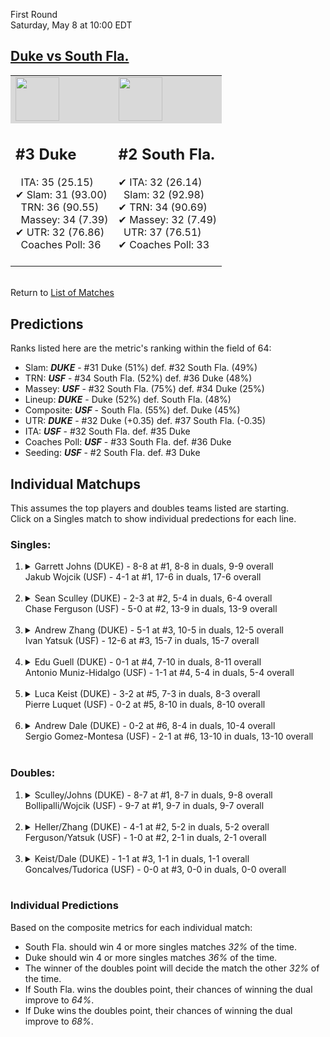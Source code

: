 First Round  
Saturday, May 8 at 10:00 EDT
## [Duke vs South Fla.](https://www.ncaa.com/game/5833371) 

<table><tr style="background-color: #d9d9d9 !important"><td><img src="https://www.ncaa.com/sites/default/files/images/logos/schools/d/duke.70.png" width="70" height="70" /></td><td><img src="https://www.ncaa.com/sites/default/files/images/logos/schools/s/south-fla.70.png" width="70" height="70" /></td></tr><tr>
<td>  

<h2>#3 Duke</h2>  
&nbsp; ITA: 35 (25.15)<br>  
&#10004; Slam: 31 (93.00)<br>  
&nbsp; TRN: 36 (90.55)<br>  
&nbsp; Massey: 34 (7.39)<br>  
&#10004; UTR: 32 (76.86)<br>  
&nbsp; Coaches Poll: 36<br>  
<br>  

</td>
<td>  

<h2>#2 South Fla.</h2>  
&#10004; ITA: 32 (26.14)<br>  
&nbsp; Slam: 32 (92.98)<br>  
&#10004; TRN: 34 (90.69)<br>  
&#10004; Massey: 32 (7.49)<br>  
&nbsp; UTR: 37 (76.51)<br>  
&#10004; Coaches Poll: 33<br>  
<br>  

</td>
</tr></table>  


<br>Return to [List of Matches](../index.md)  

## Predictions  

Ranks listed here are the metric's ranking within the field of 64:  
- Slam: ***DUKE*** - #31 Duke (51%) def. #32 South Fla. (49%)  
- TRN: ***USF*** - #34 South Fla. (52%) def. #36 Duke (48%)  
- Massey: ***USF*** - #32 South Fla. (75%) def. #34 Duke (25%)  
- Lineup: ***DUKE*** - Duke (52%) def. South Fla. (48%)  
- Composite: ***USF*** - South Fla. (55%) def. Duke (45%)  
- UTR: ***DUKE*** - #32 Duke (+0.35) def. #37 South Fla. (-0.35)  
- ITA: ***USF*** - #32 South Fla. def. #35 Duke  
- Coaches Poll: ***USF*** - #33 South Fla. def. #36 Duke  
- Seeding: ***USF*** - #2 South Fla. def. #3 Duke  

## Individual Matchups  
This assumes the top players and doubles teams listed are starting.  
Click on a Singles match to show individual predections for each line.  

### Singles:  

<ol>
<li><details>
<summary markdown="span">Garrett Johns (DUKE) - 8-8 at #1, 8-8 in duals, 9-9 overall<br>Jakub Wojcik (USF) - 4-1 at #1, 17-6 in duals, 17-6 overall</summary>
<h4>Predictions</h4><ul>
<li>Slam: <b><i>DUKE</i></b> - Johns (56%) def. Wojcik (44%)</li>  
<li>TRN: <b><i>USF</i></b> - Wojcik (67%) def. Johns (33%)</li>  
<li>Massey: <b><i>USF</i></b> - Wojcik (75%) def. Johns (25%)</li>  
<li>UTR: <b><i>DUKE</i></b> - Johns (76%) def. Wojcik (24%)</li>  
<li>Composite: <b><i>USF</i></b> - Wojcik (52%) def. Johns (48%)</li>  
<li>ITA: <b><i>USF</i></b> - Wojcik (16.76) def. Johns (9.19)</li>  
</ul>
</details>&nbsp;</li>
<li><details>
<summary markdown="span">Sean Sculley (DUKE) - 2-3 at #2, 5-4 in duals, 6-4 overall<br>Chase Ferguson (USF) - 5-0 at #2, 13-9 in duals, 13-9 overall</summary>
<h4>Predictions</h4><ul>
<li>Slam: <b><i>USF</i></b> - Ferguson (73%) def. Sculley (27%)</li>  
<li>TRN: <b><i>USF</i></b> - Ferguson (56%) def. Sculley (44%)</li>  
<li>Massey: <b><i>USF</i></b> - Ferguson (75%) def. Sculley (25%)</li>  
<li>UTR: <b><i>USF</i></b> - Ferguson (53%) def. Sculley (47%)</li>  
<li>Composite: <b><i>USF</i></b> - Ferguson (64%) def. Sculley (36%)</li>  
<li>ITA: <b><i>USF</i></b> - Ferguson (11.90) def. Sculley (3.41)</li>  
</ul>
</details>&nbsp;</li>
<li><details>
<summary markdown="span">Andrew Zhang (DUKE) - 5-1 at #3, 10-5 in duals, 12-5 overall<br>Ivan Yatsuk (USF) - 12-6 at #3, 15-7 in duals, 15-7 overall</summary>
<h4>Predictions</h4><ul>
<li>Slam: <b><i>USF</i></b> - Yatsuk (50%) def. Zhang (50%)</li>  
<li>TRN: <b><i>USF</i></b> - Yatsuk (56%) def. Zhang (44%)</li>  
<li>Massey: <b><i>DUKE</i></b> - Zhang (75%) def. Yatsuk (25%)</li>  
<li>UTR: <b><i>DUKE</i></b> - Zhang (68%) def. Yatsuk (32%)</li>  
<li>Composite: <b><i>DUKE</i></b> - Zhang (58%) def. Yatsuk (42%)</li>  
<li>ITA: <b><i>DUKE</i></b> - Zhang (3.87) def. Yatsuk (2.48)</li>  
</ul>
</details>&nbsp;</li>
<li><details>
<summary markdown="span">Edu Guell (DUKE) - 0-1 at #4, 7-10 in duals, 8-11 overall<br>Antonio Muniz-Hidalgo (USF) - 1-1 at #4, 5-4 in duals, 5-4 overall</summary>
<h4>Predictions</h4><ul>
<li>Slam: <b><i>DUKE</i></b> - Guell (75%) def. Muniz-Hidalgo (25%)</li>  
<li>TRN: <b><i>DUKE</i></b> - Guell (59%) def. Muniz-Hidalgo (41%)</li>  
<li>Massey: <b><i>DUKE</i></b> - Guell (75%) def. Muniz-Hidalgo (25%)</li>  
<li>UTR: <b><i>USF</i></b> - Muniz-Hidalgo (66%) def. Guell (34%)</li>  
<li>Composite: <b><i>DUKE</i></b> - Guell (60%) def. Muniz-Hidalgo (40%)</li>  
<li>ITA: <b><i>DUKE</i></b> - Guell (4.04) def. Muniz-Hidalgo (1.67)</li>  
</ul>
</details>&nbsp;</li>
<li><details>
<summary markdown="span">Luca Keist (DUKE) - 3-2 at #5, 7-3 in duals, 8-3 overall<br>Pierre Luquet (USF) - 0-2 at #5, 8-10 in duals, 8-10 overall</summary>
<h4>Predictions</h4><ul>
<li>Slam: <b><i>DUKE</i></b> - Keist (62%) def. Luquet (38%)</li>  
<li>TRN: <b><i>DUKE</i></b> - Keist (72%) def. Luquet (28%)</li>  
<li>Massey: <b><i>DUKE</i></b> - Keist (75%) def. Luquet (25%)</li>  
<li>UTR: <b><i>USF</i></b> - Luquet (68%) def. Keist (32%)</li>  
<li>Composite: <b><i>DUKE</i></b> - Keist (60%) def. Luquet (40%)</li>  
<li>ITA: <b><i>DUKE</i></b> - Keist (3.16) def. Luquet (1.56)</li>  
</ul>
</details>&nbsp;</li>
<li><details>
<summary markdown="span">Andrew Dale (DUKE) - 0-2 at #6, 8-4 in duals, 10-4 overall<br>Sergio Gomez-Montesa (USF) - 2-1 at #6, 13-10 in duals, 13-10 overall</summary>
<h4>Predictions</h4><ul>
<li>Slam: <b><i>DUKE</i></b> - Dale (53%) def. Gomez-Montesa (47%)</li>  
<li>TRN: <b><i>USF</i></b> - Gomez-Montesa (58%) def. Dale (42%)</li>  
<li>Massey: <b><i>USF</i></b> - Gomez-Montesa (75%) def. Dale (25%)</li>  
<li>UTR: <b><i>DUKE</i></b> - Dale (54%) def. Gomez-Montesa (46%)</li>  
<li>Composite: <b><i>USF</i></b> - Gomez-Montesa (56%) def. Dale (44%)</li>  
<li>ITA: <b><i>DUKE</i></b> - Dale (2.29) def. Gomez-Montesa (1.78)</li>  
</ul>
</details>&nbsp;</li>
</ol>

### Doubles:  

<ol>
<li><details>
<summary markdown="span">Sculley/Johns (DUKE) - 8-7 at #1, 8-7 in duals, 9-8 overall<br>Bollipalli/Wojcik (USF) - 9-7 at #1, 9-7 in duals, 9-7 overall</summary>
<br>Sorry, we don't have any metrics for this match
</details>&nbsp;</li>
<li><details>
<summary markdown="span">Heller/Zhang (DUKE) - 4-1 at #2, 5-2 in duals, 5-2 overall<br>Ferguson/Yatsuk (USF) - 1-0 at #2, 2-1 in duals, 2-1 overall</summary>
<br>Sorry, we don't have any metrics for this match
</details>&nbsp;</li>
<li><details>
<summary markdown="span">Keist/Dale (DUKE) - 1-1 at #3, 1-1 in duals, 1-1 overall<br>Goncalves/Tudorica (USF) - 0-0 at #3, 0-0 in duals, 0-0 overall</summary>
<br>Sorry, we don't have any metrics for this match
</details>&nbsp;</li>
</ol>

### Individual Predictions  

Based on the composite metrics for each individual match:  
- South Fla. should win 4 or more singles matches _32%_ of the time.
- Duke should win 4 or more singles matches _36%_ of the time.
- The winner of the doubles point will decide the match the other _32%_ of the time.
- If South Fla. wins the doubles point, their chances of winning the dual improve to _64%_.
- If Duke wins the doubles point, their chances of winning the dual improve to _68%_.
